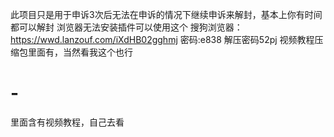 此项目只是用于申诉3次后无法在申诉的情况下继续申诉来解封，基本上你有时间都可以解封
浏览器无法安装插件可以使用这个
搜狗浏览器：https://wwd.lanzouf.com/iXdHB02gghmj
密码:e838
解压密码52pj
视频教程压缩包里面有，当然看我这个也行
# -
里面含有视频教程，自己去看
